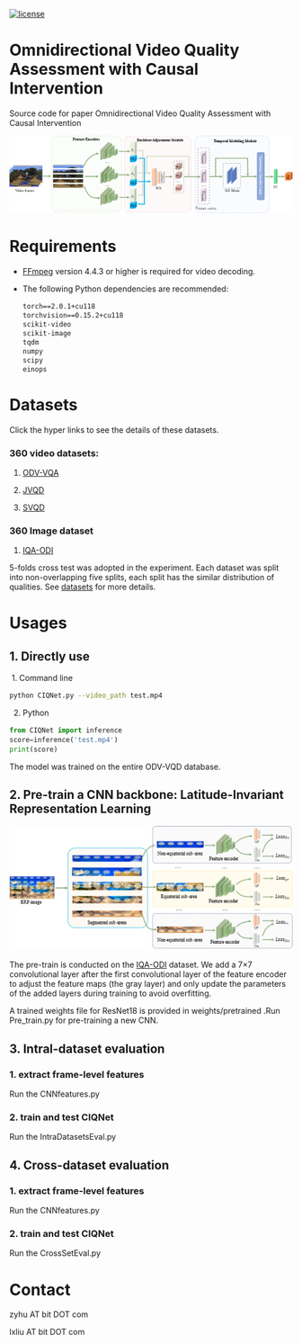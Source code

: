 [![license](https://img.shields.io/badge/-LICENSE-green)](https://github.com/Aca4peop/CIQNet/blob/main/LICENSE)

#   Omnidirectional  Video Quality Assessment with Causal Intervention

Source code for paper  Omnidirectional  Video Quality Assessment with Causal Intervention  

![image-20231210212846649](./Readme.assets/image-20231210212846649.png)

# Requirements

- [FFmpeg](http://ffmpeg.org/) version 4.4.3 or higher is required for video decoding.

- The following Python dependencies are recommended:

  ```
  torch==2.0.1+cu118
  torchvision==0.15.2+cu118
  scikit-video
  scikit-image
  tqdm
  numpy
  scipy
  einops
  ```

  

# Datasets

Click the hyper links to see the details of these datasets.

### 360 video datasets:

1. [ODV-VQA](https://github.com/Archer-Tatsu/VQA-ODV)

2. [JVQD](http://data.etrovub.be/qualitydb/judder-vqa/)

3. [SVQD](https://github.com/Telecommunication-Telemedia-Assessment/360_streaming_video_quality_dataset)

   

### 360 Image dataset

1. [IQA-ODI](https://github.com/yanglixiaoshen/SAP-Net)

5-folds cross test was adopted in the experiment. Each dataset was split into non-overlapping five splits, each split has the similar distribution of qualities. See [datasets](./datasets/Readme.md) for more details.

# Usages

## 1. Directly use

​		1. Command line

```bash
python CIQNet.py --video_path test.mp4
```

2. Python

```python
from CIQNet import inference
score=inference('test.mp4')
print(score)
```

The model was trained on the entire ODV-VQD database.

## 2. Pre-train a CNN backbone: Latitude-Invariant Representation Learning

![image-20231210213227928](./Readme.assets/image-20231210213227928.png)

The pre-train is conducted on the [IQA-ODI](https://github.com/yanglixiaoshen/SAP-Net) dataset. We add a 7×7 convolutional layer after the first convolutional layer of the feature encoder to adjust the feature maps (the gray layer) and only update the parameters of the added layers during training to avoid overfitting.

A trained weights file for ResNet18 is provided in weights/pretrained .Run Pre_train.py for pre-training a new CNN.

##  3. Intral-dataset evaluation

### 1. extract frame-level features

Run the CNNfeatures.py

### 2. train and test CIQNet

Run the IntraDatasetsEval.py

## 4. Cross-dataset evaluation

### 1. extract frame-level features

Run the CNNfeatures.py

### 2. train and test CIQNet

Run the CrossSetEval.py

# Contact

zyhu AT bit DOT com

lxliu  AT bit DOT com
